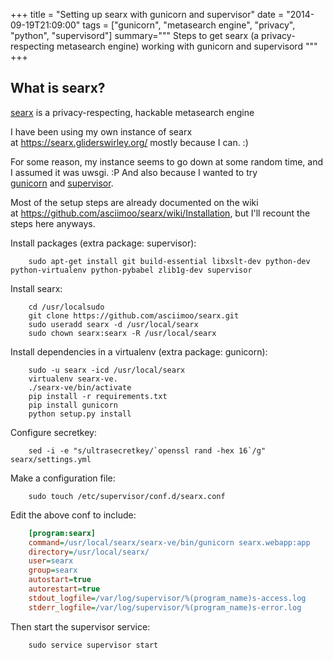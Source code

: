 +++
title = "Setting up searx  with gunicorn and supervisor"
date = "2014-09-19T21:09:00"
tags = ["gunicorn", "metasearch engine", "privacy", "python", "supervisord"]
summary="""
Steps to get searx (a privacy-respecting metasearch engine) working with
gunicorn and supervisord
"""
+++

## What is searx?

[searx](https://github.com/asciimoo/searx) is a privacy-respecting, hackable metasearch engine

I have been using my own instance of searx at https://searx.gliderswirley.org/ mostly because I can. :)

For some reason, my instance seems to go down at some random time, and I assumed it was uwsgi. :P And also because I wanted to try [gunicorn](http://gunicorn.org) and [supervisor](http://supervisord.org).

Most of the setup steps are already documented on the wiki at https://github.com/asciimoo/searx/wiki/Installation, but I'll recount the steps here anyways.

Install packages (extra package: supervisor):

```shell-session
    sudo apt-get install git build-essential libxslt-dev python-dev python-virtualenv python-pybabel zlib1g-dev supervisor
```

Install searx:

```shell-session
    cd /usr/localsudo 
    git clone https://github.com/asciimoo/searx.git
    sudo useradd searx -d /usr/local/searx
    sudo chown searx:searx -R /usr/local/searx
```

Install dependencies in a virtualenv (extra package: gunicorn):

```shell-session 
    sudo -u searx -icd /usr/local/searx
    virtualenv searx-ve. 
    ./searx-ve/bin/activate
    pip install -r requirements.txt
    pip install gunicorn
    python setup.py install
```

Configure secretkey:

```shell-session 
    sed -i -e "s/ultrasecretkey/`openssl rand -hex 16`/g" searx/settings.yml
```

Make a configuration file:

```shell-session 
    sudo touch /etc/supervisor/conf.d/searx.conf
```

Edit the above conf to include:

```ini 
    [program:searx]
    command=/usr/local/searx/searx-ve/bin/gunicorn searx.webapp:app
    directory=/usr/local/searx/
    user=searx
    group=searx
    autostart=true
    autorestart=true
    stdout_logfile=/var/log/supervisor/%(program_name)s-access.log
    stderr_logfile=/var/log/supervisor/%(program_name)s-error.log
```

Then start the supervisor service:

```shell-session 
    sudo service supervisor start
```

